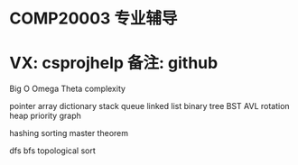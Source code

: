 # COMP20003 专业辅导
# VX: csprojhelp 备注: github

Big O Omega Theta complexity

pointer array dictionary stack queue linked list binary tree BST AVL rotation heap priority graph

hashing sorting master theorem

dfs bfs topological sort
